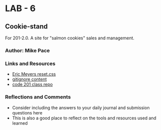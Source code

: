 # LAB - 6

## Cookie-stand

For 201-2.0.  A site for "salmon cookies" sales and management.

### Author: Mike Pace

### Links and Resources

* [Eric Meyers reset.css](http://meyerweb.com/eric/tools/css/reset/)
* [gitignore content](https://www.gitignore.io/api/node,linux,macos,windows,visualstudiocode)
* [code 201 class repo](https://github.com/DeltaVCode/cedarrapids-code-201n3)

### Reflections and Comments

* Consider including the answers to your daily journal and submission questions here
* This is also a good place to reflect on the tools and resources used and learned

<!-- // construction of a public-facing page, too. They already have a logo image picked out (below), but Pat is requesting your assistance in the design of the documents, color scheme, fonts, and any additional images -->